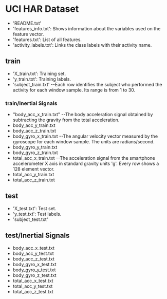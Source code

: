 #  UCI HAR Dataset
* 'README.txt' 
* 'features_info.txt': Shows information about the variables used on the feature vector. 
* 'features.txt': List of all features. 
* 'activity_labels.txt': Links the class labels with their activity name.
## train
*  'X_train.txt': Training set. 
*  'y_train.txt': Training labels. 
*  'subject_train.txt' --Each row identifies the subject who performed the activity for each window sample. Its range is from 1 to 30.
### train/Inertial Signals
*   "body_acc_x_train.txt" --The body acceleration signal obtained by subtracting the gravity from the total acceleration.  
*   body_acc_y_train.txt 
*   body_acc_z_train.txt 
*   body_gyro_x_train.txt  --The angular velocity vector measured by the gyroscope for each window sample. The units are radians/second.  
*   body_gyro_y_train.txt 
*   body_gyro_z_train.txt 
*   total_acc_x_train.txt  --The acceleration signal from the smartphone accelerometer X axis in standard gravity units 'g'. Every row shows a 128 element vector. 
*   total_acc_y_train.txt 
*   total_acc_z_train.txt
## test
*  'X_test.txt': Test set. 
*  'y_test.txt': Test labels. 
*  'subject_test.txt'
##  test/Inertial Signals 
*   body_acc_x_test.txt 
*   body_acc_y_test.txt 
*   body_acc_z_test.txt 
*   body_gyro_x_test.txt 
*   body_gyro_y_test.txt 
*   body_gyro_z_test.txt 
*   total_acc_x_test.txt 
*   total_acc_y_test.txt 
*   total_acc_z_test.txt 

